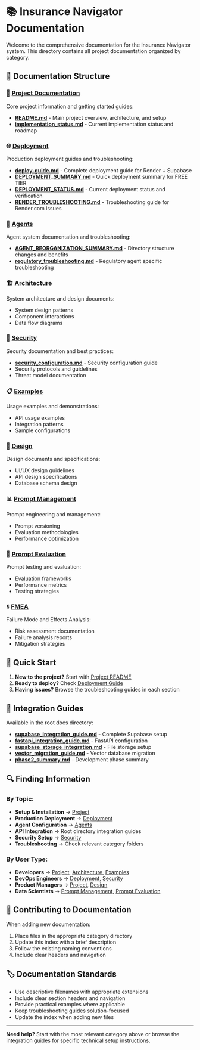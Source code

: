 # 📚 Insurance Navigator Documentation

Welcome to the comprehensive documentation for the Insurance Navigator system. This directory contains all project documentation organized by category.

## 📁 Documentation Structure

### 🚀 [Project Documentation](./project/)
Core project information and getting started guides:
- **[README.md](./project/README.md)** - Main project overview, architecture, and setup
- **[implementation_status.md](./project/implementation_status.md)** - Current implementation status and roadmap

### 🌐 [Deployment](./deployment/)
Production deployment guides and troubleshooting:
- **[deploy-guide.md](./deployment/deploy-guide.md)** - Complete deployment guide for Render + Supabase
- **[DEPLOYMENT_SUMMARY.md](./deployment/DEPLOYMENT_SUMMARY.md)** - Quick deployment summary for FREE TIER
- **[DEPLOYMENT_STATUS.md](./deployment/DEPLOYMENT_STATUS.md)** - Current deployment status and verification
- **[RENDER_TROUBLESHOOTING.md](./deployment/RENDER_TROUBLESHOOTING.md)** - Troubleshooting guide for Render.com issues

### 🤖 [Agents](./agents/)
Agent system documentation and troubleshooting:
- **[AGENT_REORGANIZATION_SUMMARY.md](./agents/AGENT_REORGANIZATION_SUMMARY.md)** - Directory structure changes and benefits
- **[regulatory_troubleshooting.md](./agents/regulatory_troubleshooting.md)** - Regulatory agent specific troubleshooting

### 🏗️ [Architecture](./architecture/)
System architecture and design documents:
- System design patterns
- Component interactions
- Data flow diagrams

### 🔐 [Security](./security/)
Security documentation and best practices:
- **[security_configuration.md](./security_configuration.md)** - Security configuration guide
- Security protocols and guidelines
- Threat model documentation

### 📋 [Examples](./examples/)
Usage examples and demonstrations:
- API usage examples
- Integration patterns
- Sample configurations

### 🎯 [Design](./design/)
Design documents and specifications:
- UI/UX design guidelines
- API design specifications
- Database schema design

### 📊 [Prompt Management](./prompt_management/)
Prompt engineering and management:
- Prompt versioning
- Evaluation methodologies
- Performance optimization

### 🧪 [Prompt Evaluation](./prompt_evaluation/)
Prompt testing and evaluation:
- Evaluation frameworks
- Performance metrics
- Testing strategies

### ⚕️ [FMEA](./fmea/)
Failure Mode and Effects Analysis:
- Risk assessment documentation
- Failure analysis reports
- Mitigation strategies

## 🚀 Quick Start

1. **New to the project?** Start with [Project README](./project/README.md)
2. **Ready to deploy?** Check [Deployment Guide](./deployment/deploy-guide.md)
3. **Having issues?** Browse the troubleshooting guides in each section

## 📖 Integration Guides

Available in the root docs directory:
- **[supabase_integration_guide.md](./supabase_integration_guide.md)** - Complete Supabase setup
- **[fastapi_integration_guide.md](./fastapi_integration_guide.md)** - FastAPI configuration
- **[supabase_storage_integration.md](./supabase_storage_integration.md)** - File storage setup
- **[vector_migration_guide.md](./vector_migration_guide.md)** - Vector database migration
- **[phase2_summary.md](./phase2_summary.md)** - Development phase summary

## 🔍 Finding Information

### By Topic:
- **Setup & Installation** → [Project](./project/)
- **Production Deployment** → [Deployment](./deployment/)
- **Agent Configuration** → [Agents](./agents/)
- **API Integration** → Root directory integration guides
- **Security Setup** → [Security](./security/)
- **Troubleshooting** → Check relevant category folders

### By User Type:
- **Developers** → [Project](./project/), [Architecture](./architecture/), [Examples](./examples/)
- **DevOps Engineers** → [Deployment](./deployment/), [Security](./security/)
- **Product Managers** → [Project](./project/), [Design](./design/)
- **Data Scientists** → [Prompt Management](./prompt_management/), [Prompt Evaluation](./prompt_evaluation/)

## 📝 Contributing to Documentation

When adding new documentation:
1. Place files in the appropriate category directory
2. Update this index with a brief description
3. Follow the existing naming conventions
4. Include clear headers and navigation

## 🏷️ Documentation Standards

- Use descriptive filenames with appropriate extensions
- Include clear section headers and navigation
- Provide practical examples where applicable
- Keep troubleshooting guides solution-focused
- Update the index when adding new files

---

**Need help?** Start with the most relevant category above or browse the integration guides for specific technical setup instructions. 